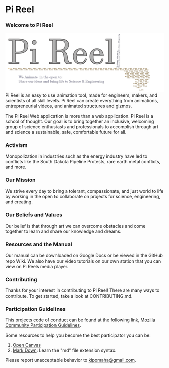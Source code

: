 # Pi Reel

### Welcome to Pi Reel  
![Pi Reel Logo](img/pireel.png)   
Pi Reel is an easy to use animation tool, made for engineers, makers, and scientists of all skill levels. Pi Reel can create everything from animations, entrepreneurial videos, and animated structures and gizmos.  


The Pi Reel Web application is more than a web application. Pi Reel is a school of thought. Our goal is to bring together an inclusive, welcoming group of science enthusiasts and professionals to accomplish through art and science a sustainable, safe, comfortable future for all. 

### Activism  
Monopolization in industries such as the energy industry have led to conflicts like the South Dakota Pipeline Protests, rare earth metal conflicts, and more.

### Our Mission   
We strive every day to bring a tolerant, compassionate, and just world to life by working in the open to collaborate on projects for science, engineering, and creating.  

### Our Beliefs and Values
Our belief is that through art we can overcome obstacles and come together to learn and share our knowledge and dreams.    

### Resources and the Manual  
  Our manual can be downloaded on Google Docs or be viewed in the GitHub repo Wiki. We also have our video tutorials on our own station that you can view on Pi Reels media player.  

### Contributing   
  Thanks for your interest in contributing to Pi Reel! There are many ways to contribute. To get started, take a look at CONTRIBUTING.md.

### Participation Guidelines  
  This projects code of conduct can be found at the following link, 
  [Mozilla Community Participation Guidelines](https://www.mozilla.org/en-US/about/governance/policies/participation/). 
  
  Some resources to help you become the best participator you can be:  
  1. [Open Canvas](https://mozilla.github.io/open-leadership-training-series/articles/opening-your-project/develop-an-open-project-strategy-with-open-canvas/#introducing-open-canvas)  
  2. [Mark Down](https://guides.github.com/features/mastering-markdown/): Learn the "md" file extension syntax. 
  
  Please report unacceptable behavior to kipomaha@gmail.com.  


